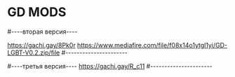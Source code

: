 # GD MODS

#----вторая версия----

https://gachi.gay/8Pk0r
https://www.mediafire.com/file/f08x14o1ytgl1yi/GD-LGBT-V0.2.zip/file
#----------------------

#----третья версия----
https://gachi.gay/R_c11
#----------------------
